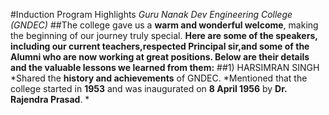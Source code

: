 #Induction Program Highlights
_Guru Nanak Dev Engineering College (GNDEC)_
##The college gave us a **warm and wonderful welcome**, making the beginning of our journey truly special.
**Here are some of the speakers, including our current teachers,respected Principal sir,and some of the Alumni who are now working at great positions. Below are their details and the valuable lessons we learned from them:**
##1) HARSIMRAN SINGH
*Shared the **history and achievements** of GNDEC.
*Mentioned that the college started in **1953** and was inaugurated on **8 April 1956** by **Dr. Rajendra Prasad**.
*

